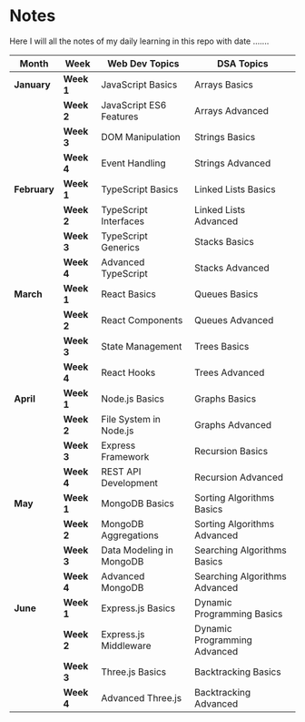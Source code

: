 # Notes
Here I will all the notes of my daily learning in this repo with date .......




| **Month**   | **Week**        | **Web Dev Topics**     | **DSA Topics**                    |
|------------|-----------------|------------------------|-----------------------------------|
| **January** | **Week 1**     | JavaScript Basics       | Arrays Basics                    |
|            | **Week 2**     | JavaScript ES6 Features | Arrays Advanced                  |
|            | **Week 3**     | DOM Manipulation        | Strings Basics                   |
|            | **Week 4**     | Event Handling          | Strings Advanced                 |
| **February**| **Week 1**     | TypeScript Basics       | Linked Lists Basics              |
|            | **Week 2**     | TypeScript Interfaces   | Linked Lists Advanced            |
|            | **Week 3**     | TypeScript Generics     | Stacks Basics                    |
|            | **Week 4**     | Advanced TypeScript     | Stacks Advanced                  |
| **March**   | **Week 1**     | React Basics            | Queues Basics                    |
|            | **Week 2**     | React Components        | Queues Advanced                  |
|            | **Week 3**     | State Management        | Trees Basics                     |
|            | **Week 4**     | React Hooks             | Trees Advanced                   |
| **April**   | **Week 1**     | Node.js Basics          | Graphs Basics                    |
|            | **Week 2**     | File System in Node.js  | Graphs Advanced                  |
|            | **Week 3**     | Express Framework       | Recursion Basics                 |
|            | **Week 4**     | REST API Development    | Recursion Advanced               |
| **May**     | **Week 1**     | MongoDB Basics          | Sorting Algorithms Basics        |
|            | **Week 2**     | MongoDB Aggregations    | Sorting Algorithms Advanced      |
|            | **Week 3**     | Data Modeling in MongoDB| Searching Algorithms Basics      |
|            | **Week 4**     | Advanced MongoDB        | Searching Algorithms Advanced    |
| **June**    | **Week 1**     | Express.js Basics       | Dynamic Programming Basics       |
|            | **Week 2**     | Express.js Middleware   | Dynamic Programming Advanced     |
|            | **Week 3**     | Three.js Basics         | Backtracking Basics              |
|            | **Week 4**     | Advanced Three.js       | Backtracking Advanced            |
